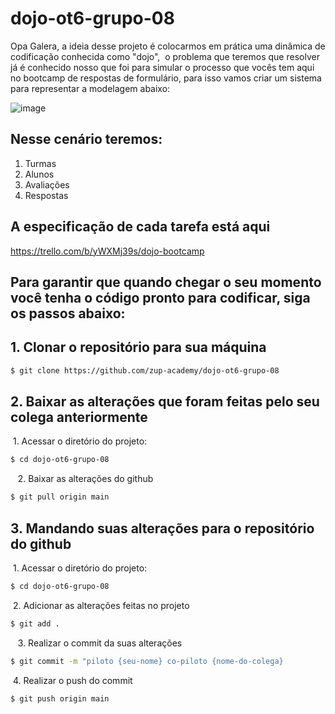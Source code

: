 # dojo-ot6-grupo-08


Opa Galera, a ideia desse projeto é colocarmos em prática uma dinâmica de codificação conhecida como "dojo",  o problema que teremos que resolver já é conhecido nosso que foi para simular o processo que vocês tem aqui no bootcamp de respostas de formulário, para isso vamos criar um sistema para representar a modelagem abaixo:

![image](https://user-images.githubusercontent.com/78813555/119742821-f74aa680-be5e-11eb-9713-aad00e71bb37.png)

## Nesse cenário teremos:

1. Turmas
2. Alunos
3. Avaliações
4. Respostas


## A especificação de cada tarefa está aqui

https://trello.com/b/yWXMj39s/dojo-bootcamp


## Para garantir que quando chegar o seu momento você tenha o código pronto para codificar, siga os passos abaixo:


## 1. Clonar o repositório para sua máquina

```sh 
$ git clone https://github.com/zup-academy/dojo-ot6-grupo-08
```

## 2. Baixar as alterações que foram feitas pelo seu colega anteriormente

 1. Acessar o diretório do projeto: 
  
```sh 
$ cd dojo-ot6-grupo-08
```
 
 2. Baixar as alterações do github
  
    
```sh 
$ git pull origin main
```


## 3. Mandando suas alterações para o repositório do github

 1. Acessar o diretório do projeto: 
  
```sh 
$ cd dojo-ot6-grupo-08
```

 2. Adicionar as alterações feitas no projeto
  
```sh 
$ git add .
```
 
 3. Realizar o commit da suas alterações
  
    
```sh 
$ git commit -m "piloto {seu-nome} co-piloto {nome-do-colega}
```

 4. Realizar o push do commit
  
    
```sh 
$ git push origin main
```


